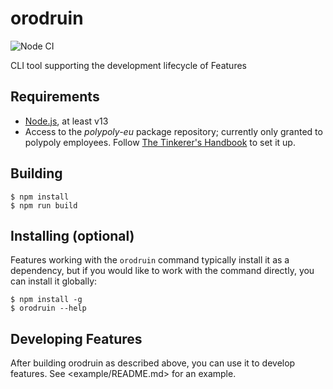 # orodruin

![Node CI](https://github.com/polypoly-eu/orodruin/workflows/Node%20CI/badge.svg)

CLI tool supporting the development lifecycle of Features

## Requirements

- [Node.js](https://nodejs.org/), at least v13
- Access to the _polypoly-eu_ package repository; currently only granted to
  polypoly employees. Follow
  [The Tinkerer's Handbook](https://wiki.polypoly.eu/display/TIN/The+Tinkerer%27s+Handbook)
  to set it up.

## Building

```
$ npm install
$ npm run build
```

## Installing (optional)

Features working with the `orodruin` command typically install it as a
dependency, but if you would like to work with the command directly, you can
install it globally:

```
$ npm install -g
$ orodruin --help
```

## Developing Features

After building orodruin as described above, you can use it to develop features.
See <example/README.md> for an example.
